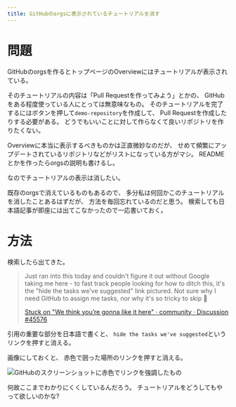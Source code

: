 ```yaml
---
title: GitHubのorgsに表示されているチュートリアルを消す
---
```


# 問題

GitHubのorgsを作るとトップページのOverviewにはチュートリアルが表示されている。

そのチュートリアルの内容は「Pull Requestを作ってみよう」とかの、
GitHubをある程度使っている人にとっては無意味なもの。
そのチュートリアルを完了するにはボタンを押して`demo-repository`を作成して、
Pull Requestを作成したりする必要がある。
どうでもいいことに対して作らなくて良いリポジトリを作りたくない。

Overviewに本当に表示するべきものかは正直微妙なのだが、
せめて頻繁にアップデートされているリポジトリなどがリストになっている方がマシ。
READMEとかを作ったらorgsの説明も書けるし。

なのでチュートリアルの表示は消したい。

既存のorgsで消えているものもあるので、
多分私は何回かこのチュートリアルを消したことあるはずだが、
方法を毎回忘れているのだと思う。
検索しても日本語記事が即座には出てこなかったので一応書いておく。

# 方法

検索したら出てきた。

> Just ran into this today and couldn't figure it out without Google taking me here - to fast track people looking for how to ditch this, it's the "hide the tasks we've suggested" link pictured. Not sure why I need GitHub to assign me tasks, nor why it's so tricky to skip 🤷
>
> [Stuck on "We think you’re gonna like it here" · community · Discussion #45576](https://github.com/orgs/community/discussions/45576)

引用の重要な部分を日本語で書くと、
`hide the tasks we've suggested`というリンクを押すと消える。

画像にしておくと、
赤色で囲った場所のリンクを押すと消える。

![GitHubのスクリーンショットに赤色でリンクを強調したもの](/asset/2025-04-10-github-hide-tutorial.png)

何故ここまでわかりにくくしているんだろう。
チュートリアルをどうしてもやって欲しいのかな?
